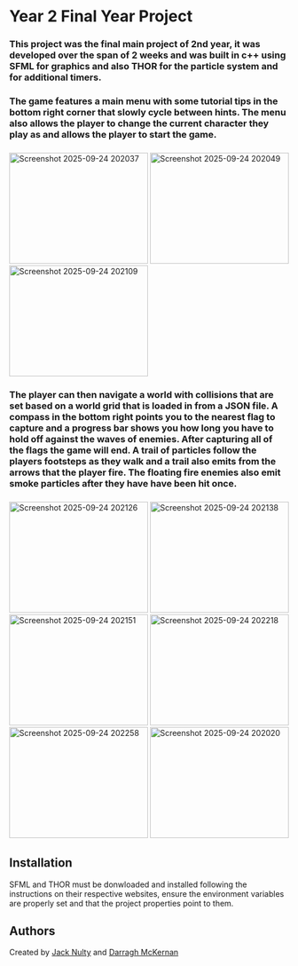 # Year 2 Final Year Project
### This project was the final main project of 2nd year, it was developed over the span of 2 weeks and was built in c++ using SFML for graphics and also THOR for the particle system and for additional timers.
### The game features a main menu with some tutorial tips in the bottom right corner that slowly cycle between hints. The menu also allows the player to change the current character they play as and allows the player to start the game.
### 
<img width="250" height="200" alt="Screenshot 2025-09-24 202037" src="https://github.com/user-attachments/assets/11aabfd2-9557-4d6c-b9e0-d0cb613146e7" /> 
<img width="250" height="200" alt="Screenshot 2025-09-24 202049" src="https://github.com/user-attachments/assets/cfdce6fc-d56c-428b-92d8-43d929680c26" /> 
<img width="250" height="200" alt="Screenshot 2025-09-24 202109" src="https://github.com/user-attachments/assets/73a872c9-3d96-47a6-82ff-51b6fc20ee0b" />

### The player can then navigate a world with collisions that are set based on a world grid that is loaded in from a JSON file. A compass in the bottom right points you to the nearest flag to capture and a progress bar shows you how long you have to hold off against the waves of enemies. After capturing all of the flags the game will end. A trail of particles follow the players footsteps as they walk and a trail also emits from the arrows that the player fire. The floating fire enemies also emit smoke particles after they have have been hit once.
### 
<img width="250" height="200" alt="Screenshot 2025-09-24 202126" src="https://github.com/user-attachments/assets/f25c5660-9530-4a65-b292-55e6ec17da7d" />
<img width="250" height="200" alt="Screenshot 2025-09-24 202138" src="https://github.com/user-attachments/assets/05dde471-60be-4949-a7e2-3e151a5a0d6b" />
<img width="250" height="200" alt="Screenshot 2025-09-24 202151" src="https://github.com/user-attachments/assets/99783717-3181-47be-924a-c025f3d320c4" />
<img width="250" height="200" alt="Screenshot 2025-09-24 202218" src="https://github.com/user-attachments/assets/ca5457c8-dc05-4265-813d-ba6f8a6a8f0f" />
<img width="250" height="200" alt="Screenshot 2025-09-24 202258" src="https://github.com/user-attachments/assets/42f8d684-2919-4fa4-9f2b-832d394ceaa1" />
<img width="250" height="200" alt="Screenshot 2025-09-24 202020" src="https://github.com/user-attachments/assets/51bfade7-b8e8-49e2-b6ee-381856936e33" />

## Installation
SFML and THOR must be donwloaded and installed following the instructions on their respective websites, ensure the environment variables are properly set and that the project properties point to them.
## Authors
Created by [Jack Nulty](https://github.com/JackNulty) and [Darragh McKernan](https://github.com/DarraghMcKernan)
